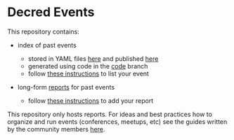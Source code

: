 # Decred Events

This repository contains:

- index of past events

  - stored in YAML files [here](index) and published [here](https://decredcommunity.github.io/events/index/)
  - generated using code in the [code](https://github.com/decredcommunity/events/tree/code) branch
  - follow [these instructions](docs/submit-index.md) to list your event

- long-form [reports](reports) for past events

  - follow [these instructions](docs/submit-report.md) to add your report

This repository only hosts reports. For ideas and best practices how to organize and run events (conferences, meetups, etc) see the guides written by the community members [here](https://github.com/decredcommunity/outreach/tree/release/docs).

